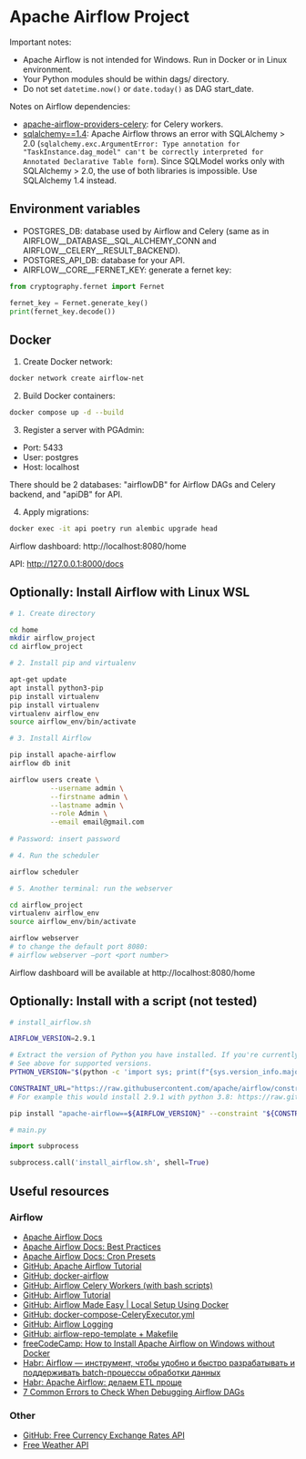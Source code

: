 # Apache Airflow Project

Important notes:

- Apache Airflow is not intended for Windows. Run in Docker or in Linux environment.
- Your Python modules should be within dags/ directory.
- Do not set ```datetime.now()``` or ```date.today()``` as DAG start_date.

Notes on Airflow dependencies:

- [apache-airflow-providers-celery](https://airflow.apache.org/docs/apache-airflow-providers-celery/3.7.0/index.html): for Celery workers.
- [sqlalchemy==1.4](https://docs.sqlalchemy.org/en/14/): Apache Airflow throws an error with SQLAlchemy > 2.0 (```sqlalchemy.exc.ArgumentError: Type annotation for "TaskInstance.dag_model" can't be correctly interpreted for Annotated Declarative Table form```). Since SQLModel works only with SQLAlchemy > 2.0, the use of both libraries is impossible. Use SQLAlchemy 1.4 instead.

## Environment variables

- POSTGRES_DB: database used by Airflow and Celery (same as in AIRFLOW__DATABASE__SQL_ALCHEMY_CONN and AIRFLOW__CELERY__RESULT_BACKEND).
- POSTGRES_API_DB: database for your API.
- AIRFLOW__CORE__FERNET_KEY: generate a fernet key:

```python
from cryptography.fernet import Fernet

fernet_key = Fernet.generate_key()
print(fernet_key.decode())
```

## Docker

1. Create Docker network:

```bash
docker network create airflow-net
```

2. Build Docker containers:

```bash
docker compose up -d --build
```

3. Register a server with PGAdmin:

- Port: 5433
- User: postgres
- Host: localhost

There should be 2 databases: "airflowDB" for Airflow DAGs and Celery backend, and "apiDB" for API.

4. Apply migrations:

```bash
docker exec -it api poetry run alembic upgrade head
```

Airflow dashboard: http://localhost:8080/home

API: http://127.0.0.1:8000/docs

## Optionally: Install Airflow with Linux WSL

```bash
# 1. Create directory

cd home
mkdir airflow_project
cd airflow_project

# 2. Install pip and virtualenv

apt-get update
apt install python3-pip
pip install virtualenv
pip install virtualenv
virtualenv airflow_env
source airflow_env/bin/activate

# 3. Install Airflow

pip install apache-airflow
airflow db init

airflow users create \
          --username admin \
          --firstname admin \
          --lastname admin \
          --role Admin \
          --email email@gmail.com
          
# Password: insert password

# 4. Run the scheduler

airflow scheduler

# 5. Another terminal: run the webserver

cd airflow_project
virtualenv airflow_env
source airflow_env/bin/activate

airflow webserver
# to change the default port 8080:
# airflow webserver –port <port number>
```

Airflow dashboard will be available at http://localhost:8080/home

## Optionally: Install with a script (not tested)

```bash
# install_airflow.sh

AIRFLOW_VERSION=2.9.1

# Extract the version of Python you have installed. If you're currently using a Python version that is not supported by Airflow, you may want to set this manually.
# See above for supported versions.
PYTHON_VERSION="$(python -c 'import sys; print(f"{sys.version_info.major}.{sys.version_info.minor}")')"

CONSTRAINT_URL="https://raw.githubusercontent.com/apache/airflow/constraints-${AIRFLOW_VERSION}/constraints-${PYTHON_VERSION}.txt"
# For example this would install 2.9.1 with python 3.8: https://raw.githubusercontent.com/apache/airflow/constraints-2.9.1/constraints-3.8.txt

pip install "apache-airflow==${AIRFLOW_VERSION}" --constraint "${CONSTRAINT_URL}"
```

```python
# main.py

import subprocess

subprocess.call('install_airflow.sh', shell=True)
```

## Useful resources

### Airflow

- [Apache Airflow Docs](https://airflow.apache.org/docs/apache-airflow/stable/index.html)
- [Apache Airflow Docs: Best Practices](https://airflow.apache.org/docs/apache-airflow/2.9.1/best-practices.html)
- [Apache Airflow Docs: Cron Presets](https://airflow.apache.org/docs/apache-airflow/stable/authoring-and-scheduling/cron.html#cron-presets)
- [GitHub: Apache Airflow Tutorial](https://github.com/coder2j/airflow-docker/tree/main)
- [GitHub: docker-airflow](https://github.com/marclamberti/docker-airflow/tree/main)
- [GitHub: Airflow Celery Workers (with bash scripts)](https://github.com/himewel/airflow_celery_workers/tree/main)
- [GitHub: Airflow Tutorial](https://github.com/dmlogv/airflow-tutorial/tree/master)
- [GitHub: Airflow Made Easy | Local Setup Using Docker](https://github.com/anilkulkarni87/airflow-docker/tree/main)
- [GitHub: docker-compose-CeleryExecutor.yml](https://github.com/puckel/docker-airflow/blob/master/docker-compose-CeleryExecutor.yml)
- [GitHub: Airflow Logging](https://github.com/apache/airflow/issues/38479)
- [GitHub: airflow-repo-template + Makefile](https://github.com/soggycactus/airflow-repo-template/tree/master)
- [freeCodeCamp: How to Install Apache Airflow on Windows without Docker](https://www.freecodecamp.org/news/install-apache-airflow-on-windows-without-docker/)
- [Habr: Airflow — инструмент, чтобы удобно и быстро разрабатывать и поддерживать batch-процессы обработки данных](https://habr.com/ru/companies/vk/articles/339392/)
- [Habr: Apache Airflow: делаем ETL проще](https://habr.com/ru/articles/512386/)
- [7 Common Errors to Check When Debugging Airflow DAGs](https://www.astronomer.io/blog/7-common-errors-to-check-when-debugging-airflow-dag/)

### Other

- [GitHub: Free Currency Exchange Rates API](https://github.com/fawazahmed0/exchange-api)
- [Free Weather API](https://open-meteo.com/)